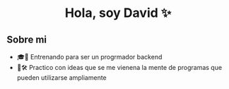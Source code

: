 <div align="center">
  <h1 align="center"> Hola, soy David ✨</h1>
</div>

## Sobre mi
- 🎓💪 Entrenando para ser un progrmador backend
- 🧠🛠️ Practico con ideas que se me vienena la mente de programas que pueden utilizarse ampliamente
